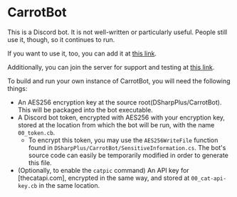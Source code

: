# CarrotBot
This is a Discord bot.
It is not well-written or particularly useful.
People still use it, though, so it continues to run.

If you want to use it, too, you can add it at [this link](https://discord.bots.gg/bots/389513870835974146).

Additionally, you can join the server for support and testing at [this link](https://discord.gg/wHPwHu7).

To build and run your own instance of CarrotBot, you will need the following things:
* An AES256 encryption key at the source root(DSharpPlus/CarrotBot). This will be packaged into the bot executable.
* A Discord bot token, encrypted with AES256 with your encryption key, stored at the location from which the bot will be run, with the name `00_token.cb`.
  * To encrypt this token, you may use the `AES256WriteFile` function found in `DSharpPlus/CarrotBot/SensitiveInformation.cs`. The bot's source code can easily be temporarily modified in order to generate this file.
* (Optionally, to enable the `catpic` command) An API key for [thecatapi.com], encrypted in the same way, and stored at `00_cat-api-key.cb` in the same location.
